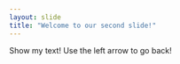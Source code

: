 ```yaml
---
layout: slide
title: "Welcome to our second slide!"
---
```

Show my text!
Use the left arrow to go back!
